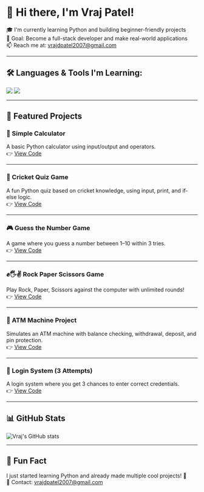 # 👋 Hi there, I'm Vraj Patel!

🎓 I'm currently learning Python and building beginner-friendly projects  
🚀 Goal: Become a full-stack developer and make real-world applications  
📫 Reach me at: vrajdpatel2007@gmail.com  

---

## 🛠 Languages & Tools I'm Learning:
<img src="https://img.shields.io/badge/-Python-3670A0?style=for-the-badge&logo=python&logoColor=white"/>
<img src="https://img.shields.io/badge/-GitHub-171717?style=for-the-badge&logo=github&logoColor=white"/>

---

## 🌟 Featured Projects

### 🧮 Simple Calculator  
A basic Python calculator using input/output and operators.  
👉 [View Code](https://github.com/vrajpatel2212/calculator_project)

---

### 🏏 Cricket Quiz Game  
A fun Python quiz based on cricket knowledge, using input, print, and if-else logic.  
👉 [View Code](https://github.com/vrajpatel2212/cricket_quiz_game)

---

### 🎮 Guess the Number Game  
A game where you guess a number between 1–10 within 3 tries.  
👉 [View Code](https://github.com/vrajpatel2212/number_guessing_game)

---

### ✊🖐✌ Rock Paper Scissors Game  
Play Rock, Paper, Scissors against the computer with unlimited rounds!  
👉 [View Code](https://github.com/vrajpatel2212/rock_paper_scissors_game)

---

### 🏧 ATM Machine Project  
Simulates an ATM machine with balance checking, withdrawal, deposit, and pin protection.  
👉 [View Code](https://github.com/vrajpatel2212/atm_machine_project)

---

### 🧠 Login System (3 Attempts)  
A login system where you get 3 chances to enter correct credentials.  
👉 [View Code](https://github.com/vrajpatel2212/login-system)

---

## 📊 GitHub Stats
![Vraj's GitHub stats](https://github-readme-stats.vercel.app/api?username=vrajpatel2212&show_icons=true&theme=radical)

---

## 🧠 Fun Fact  
I just started learning Python and already made multiple cool projects! 🎉  
📧 Contact: vrajdpatel2007@gmail.com
